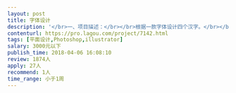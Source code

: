 ```yaml
---                
layout: post       
title: 字体设计           
description: '</br>一、项目描述：</br></br>根据一款字体设计四个汉字。</br></br>二、可参考产品：</br></br>蔦屋書店</br>'     
contenturl: https://pro.lagou.com/project/7142.html      
tags: [平面设计,Photoshop,illustrator]            
salary: 3000元以下          
publish_time: 2018-04-06 16:08:10         
review: 1874人                   
apply: 27人                   
recommend: 1人                   
time_range: 小于1周              
---                 
```

